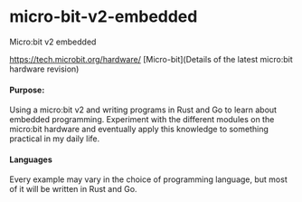 # micro-bit-v2-embedded
Micro:bit v2 embedded

https://tech.microbit.org/hardware/ [Micro-bit](Details of the latest micro:bit hardware revision)

#### Purpose:
Using a micro:bit v2 and writing programs in Rust and Go to learn about embedded programming. Experiment with the different modules on the micro:bit hardware and eventually apply this knowledge to something practical in my daily life.

#### Languages
Every example may vary in the choice of programming language, but most of it will be written in Rust and Go.

